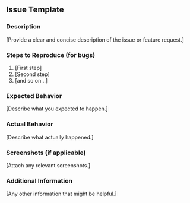 ## Issue Template

### Description
[Provide a clear and concise description of the issue or feature request.]

### Steps to Reproduce (for bugs)
1. [First step]
2. [Second step]
3. [and so on...]

### Expected Behavior
[Describe what you expected to happen.]

### Actual Behavior
[Describe what actually happened.]

### Screenshots (if applicable)
[Attach any relevant screenshots.]

### Additional Information
[Any other information that might be helpful.]

